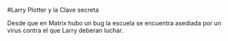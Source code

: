 #Larry Plotter y la Clave secreta

Desde que en Matrix hubo un bug la escuela se encuentra asediada por un virus
contra el que Larry deberan luchar.
